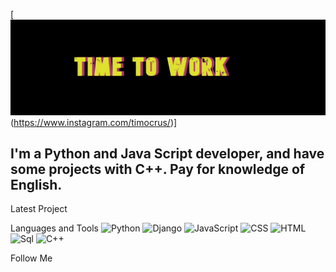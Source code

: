 [![Header](https://github.com/gilspi/gilspi/blob/master/assets/header.png)(https://www.instagram.com/timocrus/)]

## I'm a Python and Java Script developer, and have some projects with C++. Pay for knowledge of English.

Latest Project

Languages and Tools
![Python](https://img.shields.io/badge/-Python-090909?logo=Python&logoColor=8fce00)
![Django](https://img.shields.io/badge/-Django-090909?style=social&logo=django&logoColor=38761d)
![JavaScript](https://img.shields.io/badge/-JavaScript-090909?style=social&logo=JavaScript&logoColor=E9D54D)
![CSS](https://img.shields.io/badge/-CSS-090909?style=social&logo=CSS&logoColor=c90076)
![HTML](https://img.shields.io/badge/-HTML-090909?logo=HTML&logoColor=ff8b00)
![Sql](https://img.shields.io/badge/-Sql-090909?style=social&logo=mysql&logoColor=00648B)
![C++](https://img.shields.io/badge/-C++-090909?style=social&logo=C%2b%2b&logoColor=6296CC)

Follow Me